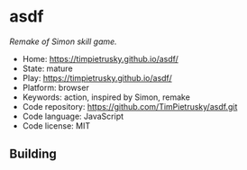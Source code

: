 # asdf

_Remake of Simon skill game._

- Home: https://timpietrusky.github.io/asdf/
- State: mature
- Play: https://timpietrusky.github.io/asdf/
- Platform: browser
- Keywords: action, inspired by Simon, remake
- Code repository: https://github.com/TimPietrusky/asdf.git
- Code language: JavaScript
- Code license: MIT

## Building
